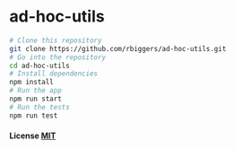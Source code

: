 # ad-hoc-utils

```bash
# Clone this repository
git clone https://github.com/rbiggers/ad-hoc-utils.git
# Go into the repository
cd ad-hoc-utils
# Install dependencies
npm install
# Run the app
npm run start
# Run the tests
npm run test
```

#### License [MIT](LICENSE.md)